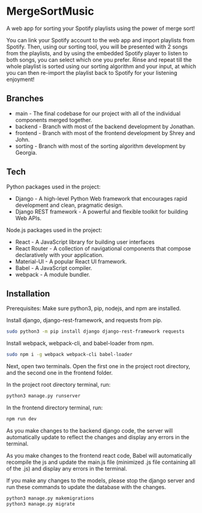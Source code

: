 # MergeSortMusic

A web app for sorting your Spotify playlists using the power of merge sort!

You can link your Spotify account to the web app and import playlists from Spotify. Then, using our sorting tool, you will be presented with 2 songs from the playlists, and by using the embedded Spotify player to listen to both songs, you can select which one you prefer. Rinse and repeat till the whole playlist is sorted using our sorting algorithm and your input, at which you can then re-import the playlist back to Spotify for your listening enjoyment!

## Branches

- main - The final codebase for our project with all of the individual components merged together.
- backend - Branch with most of the backend development by Jonathan.
- frontend - Branch with most of the frontend development by Shrey and John.
- sorting - Branch with most of the sorting algorithm development by Georgia.

## Tech

Python packages used in the project:

- Django - A high-level Python Web framework that encourages rapid development and clean, pragmatic design.
- Django REST framework - A powerful and flexible toolkit for building Web APIs.

Node.js packages used in the project:

- React - A JavaScript library for building user interfaces
- React Router - A collection of navigational components that compose declaratively with your application.
- Material-UI - A popular React UI framework.
- Babel - A JavaScript compiler.
- webpack - A module bundler.

## Installation

Prerequisites: Make sure python3, pip, nodejs, and npm are installed.

Install django, django-rest-framework, and requests from pip.

```sh
sudo python3 -m pip install django django-rest-framework requests
```

Install webpack, webpack-cli, and babel-loader from npm.

```sh
sudo npm i -g webpack webpack-cli babel-loader
```

Next, open two terminals. Open the first one in the project root directory, and the second one in the frontend folder.

In the project root directory terminal, run:
```sh
python3 manage.py runserver
```

In the frontend directory terminal, run:
```sh
npm run dev
```

As you make changes to the backend django code, the server will automatically update to reflect the changes and display any errors in the terminal.

As you make changes to the frontend react code, Babel will automatically recompile the js and update the main.js file (minimized .js file containing all of the .js) and display any errors in the terminal.

If you make any changes to the models, please stop the django server and run these commands to update the database with the changes.
```sh
python3 manage.py makemigrations
python3 manage.py migrate
```
